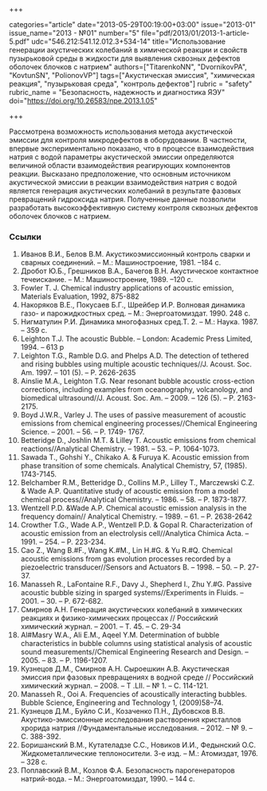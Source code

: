 +++

categories="article"
date="2013-05-29T00:19:00+03:00"
issue="2013-01"
issue_name="2013 - №01"
number="5"
file="pdf/2013/01/2013-1-article-5.pdf"
udc="546.212:541.12.012.3+534-14"
title="Использование генерации акустических колебаний в химической реакции и свойств пузырьковой среды в жидкости для выявления сквозных дефектов оболочек блочков с натрием"
authors=["TitarenkoNN", "DvornikovPA", "KovtunSN", "PolionovVP"]
tags=["Акустическая эмиссия", "химическая реакция", "пузырьковая среда", "контроль дефектов"]
rubric = "safety"
rubric_name = "Безопасность, надежность и диагностика ЯЭУ"
doi="https://doi.org/10.26583/npe.2013.1.05"

+++

Рассмотрена возможность использования метода акустической эмиссии для контроля микродефектов в оборудовании. В частности, впервые экспериментально показано, что в процессе взаимодействия натрия с водой параметры акустической эмиссии определяются величиной области взаимодействия реагирующих компонентов реакции. Высказано предположение, что основным источником акустической эмиссии в реакции взаимодействия натрия с водой является генерация акустических колебаний в результате фазовых превращений гидроксида натрия. Полученные данные позволили разработать высокоэффективную систему контроля сквозных дефектов оболочек блочков с натрием.

### Ссылки

1. Иванов В.И., Белов В.М. Акустикоэмиссионный контроль сварки и сварных соединений. – М.: Машиностроение, 1981. –184 с.
2. Дробот Ю.Б., Грешников В.А., Бачегов В.Н. Акустическое контактное течеискание. – М.: Машиностроение, 1989. –120 с.
3. Fowler T. J. Chemical industry applications of acoustic emission, Materials Evaluation, 1992, 875-882
4. Накоряков В.Е., Покусаев Б.Г., Шрейбер И.Р. Волновая динамика газо- и парожидкостных сред. – М.: Энергоатомиздат. 1990. 248 с.
5. Нигматулин Р.И. Динамика многофазных сред.Т. 2. – М.: Наука. 1987. – 359 с.
6. Leighton T.J. The acoustic Bubble. – London: Academic Press Limited, 1994. – 613 p
7. Leighton T.G., Ramble D.G. and Phelps A.D. The detection of tethered and rising bubbles using multiple acoustic techniques//J. Acoust. Soc. Am. 1997. – 101 (5). – Р. 2626-2635
8. Ainslie M.A., Leighton T.G. Near resonant bubble acoustic cross-ection corrections, including examples from oceanography, volcanology, and biomedical ultrasound//J. Acoust. Soc. Am. – 2009. – 126 (5). – Р. 2163-2175.
9. Boyd J.W.R., Varley J. The uses of passive measurement of acoustic emissions from chemical engineering processes//Chemical Engineering Science. – 2001. – 56. – Р. 1749- 1767.
10. Betteridge D., Joshlin M.T. & Lilley T. Acoustic emissions from chemical reactions//Analytical Chemistry. – 1981. – 53. – Р. 1064-1073.
11. Sawada T., Gohshi Y., Chikako A. & Furuya K. Acoustic emission from phase transition of some chemicals. Analytical Chemistry, 57, (1985). 1743-7145.
12. Belchamber R.M., Betteridge D., Collins M.P., Lilley T., Marczewski C.Z. & Wade A.P. Quantitative study of acoustic emission from a model chemical process//Analytical Chemistry. – 1986. – 58. – Р. 1873-1877.
13. Wentzell P.D. &Wade A.P. Chemical acoustic emission analysis in the frequency domain// Analytical Chemistry. – 1989. – 61. – Р. 2638-2642
14. Crowther T.G., Wade A.P., Wentzell P.D. & Gopal R. Characterization of acoustic emission from an electrolysis cell//Analytica Chimica Acta. – 1991. – 254. – Р. 223-234.
15. Cao Z., Wang B.#F., Wang K.#M., Lin H.#G. & Yu R.#Q. Chemical acoustic emissions from gas evolution processes recorded by a piezoelectric transducer//Sensors and Actuators B. – 1998. – 50. – Р. 27-37.
16. Manasseh R., LaFontaine R.F., Davy J., Shepherd I., Zhu Y.#G. Passive acoustic bubble sizing in sparged systems//Experiments in Fluids. – 2001. – 30. – Р. 672-682.
17. Смирнов А.Н. Генерация акустических колебаний в химических реакциях и физико-химических процессах // Российский химический журнал. – 2001. – Т. 45. – С. 29-34
18. Al#Masry W.A., Ali E.M., Aqeel Y.M. Determination of bubble characteristics in bubble columns using statistical analysis of acoustic sound measurements//Chemical Engineering Research and Design. – 2005. – 83. – Р. 1196-1207.
19. Кузнецов Д.М., Смирнов А.Н. Сыроешкин А.В. Акустическая эмиссия при фазовых превращениях в водной среде // Российский химический журнал. – 2008. – Т .LII. – № 1. – С. 114-121.
20. Manasseh R., Ooi A. Frequencies of acoustically interacting bubbles. Bubble Science, Engineering and Technology 1, (2009)58–74.
21. Кузнецов Д.М., Буйло С.И., Козаченко П.Н., Дубовсков В.В. Акустико-эмиссионные исследования растворения кристаллов хрорида натрия //Фундаментальные исследования. – 2012. – № 9. – С. 388-392.
22. Боришанский В.М., Кутателадзе С.С., Новиков И.И., Федынский О.С. Жидкометаллические теплоносители. 3-е изд. – М.: Атомиздат, 1976. – 328 с.
23. Поплавский В.М., Козлов Ф.А. Безопасность парогенераторов натрий-вода. – М.: Энергоатомиздат, 1990. – 144 с.